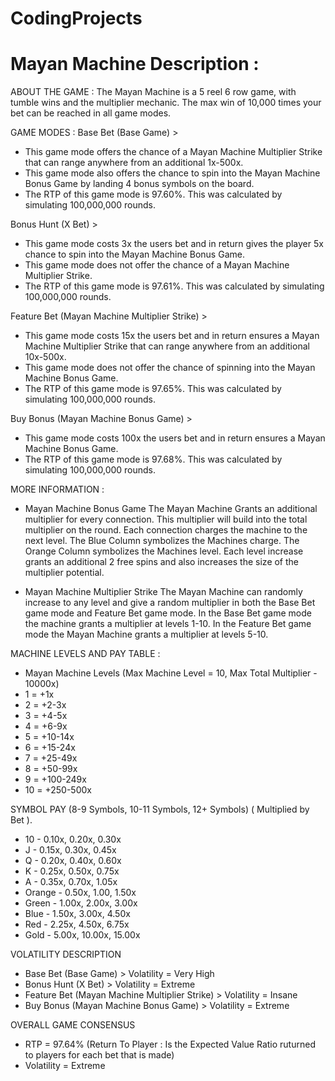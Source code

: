 # CodingProjects
# Mayan Machine Description : 
ABOUT THE GAME :
The Mayan Machine is a 5 reel 6 row game, with tumble wins and the multiplier mechanic. The max win of 10,000 times your bet can be reached in all game modes. 

GAME MODES :
Base Bet (Base Game) >
- This game mode offers the chance of a Mayan Machine Multiplier Strike that can range anywhere from an additional 1x-500x. 
- This game mode also offers the chance to spin into the Mayan Machine Bonus Game by landing 4 bonus symbols on the board.
- The RTP of this game mode is 97.60%. This was calculated by simulating 100,000,000 rounds.

Bonus Hunt (X Bet) >
- This game mode costs 3x the users bet and in return gives the player 5x chance to spin into the Mayan Machine Bonus Game. 
- This game mode does not offer the chance of a Mayan Machine Multiplier Strike.
- The RTP of this game mode is 97.61%. This was calculated by simulating 100,000,000 rounds.

Feature Bet (Mayan Machine Multiplier Strike) >
- This game mode costs 15x the users bet and in return ensures a Mayan Machine Multiplier Strike that can range anywhere from an additional 10x-500x. 
- This game mode does not offer the chance of spinning into the Mayan Machine Bonus Game. 
- The RTP of this game mode is 97.65%. This was calculated by simulating 100,000,000 rounds.

Buy Bonus (Mayan Machine Bonus Game) >
- This game mode costs 100x the users bet and in return ensures a Mayan Machine Bonus Game.
- The RTP of this game mode is 97.68%. This was calculated by simulating 100,000,000 rounds.

MORE INFORMATION : 
- Mayan Machine Bonus Game
The Mayan Machine Grants an additional multiplier for every connection. This multiplier will build into the total multiplier on the round. Each connection charges the machine to the next level. The Blue Column symbolizes the Machines charge. The Orange Column symbolizes the Machines level. Each level increase grants an additional 2 free spins and also increases the size of the multiplier potential. 

- Mayan Machine Multiplier Strike 
The Mayan Machine can randomly increase to any level and give a random multiplier in both the Base Bet game mode and Feature Bet game mode. In the Base Bet game mode the machine grants a multiplier at levels 1-10. In the Feature Bet game mode the Mayan Machine grants a multiplier at levels 5-10. 

MACHINE LEVELS AND PAY TABLE :
- Mayan Machine Levels (Max Machine Level = 10, Max Total Multiplier - 10000x)
- 1 = +1x
- 2 = +2-3x
- 3 = +4-5x
- 4 = +6-9x
- 5 = +10-14x
- 6 = +15-24x
- 7 = +25-49x
- 8 = +50-99x
- 9 = +100-249x
- 10 = +250-500x 

SYMBOL PAY (8-9 Symbols, 10-11 Symbols, 12+ Symbols) ( Multiplied by Bet ).
- 10 - 0.10x, 0.20x, 0.30x
- J - 0.15x, 0.30x, 0.45x
- Q - 0.20x, 0.40x, 0.60x
- K - 0.25x, 0.50x, 0.75x
- A - 0.35x, 0.70x, 1.05x
- Orange - 0.50x, 1.00, 1.50x
- Green - 1.00x, 2.00x, 3.00x
- Blue - 1.50x, 3.00x, 4.50x
- Red - 2.25x, 4.50x, 6.75x
- Gold - 5.00x, 10.00x, 15.00x

VOLATILITY DESCRIPTION
- Base Bet (Base Game) > Volatility = Very High
- Bonus Hunt (X Bet) > Volatility = Extreme
- Feature Bet (Mayan Machine Multiplier Strike) > Volatility = Insane
- Buy Bonus (Mayan Machine Bonus Game) > Volatility = Extreme

OVERALL GAME CONSENSUS
- RTP = 97.64% (Return To Player : Is the Expected Value Ratio ruturned to players for each bet that is made)
- Volatility = Extreme

